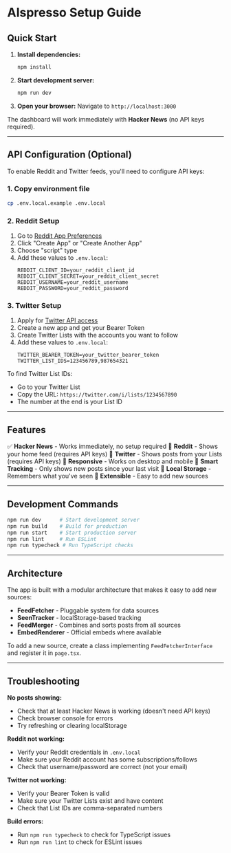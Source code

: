 # AIspresso Setup Guide

## Quick Start

1. **Install dependencies:**
   ```bash
   npm install
   ```

2. **Start development server:**
   ```bash
   npm run dev
   ```

3. **Open your browser:**
   Navigate to `http://localhost:3000`

The dashboard will work immediately with **Hacker News** (no API keys required).

---

## API Configuration (Optional)

To enable Reddit and Twitter feeds, you'll need to configure API keys:

### 1. Copy environment file
```bash
cp .env.local.example .env.local
```

### 2. Reddit Setup

1. Go to [Reddit App Preferences](https://www.reddit.com/prefs/apps)
2. Click "Create App" or "Create Another App"
3. Choose "script" type
4. Add these values to `.env.local`:
   ```
   REDDIT_CLIENT_ID=your_reddit_client_id
   REDDIT_CLIENT_SECRET=your_reddit_client_secret
   REDDIT_USERNAME=your_reddit_username
   REDDIT_PASSWORD=your_reddit_password
   ```

### 3. Twitter Setup

1. Apply for [Twitter API access](https://developer.twitter.com/en/apply-for-access)
2. Create a new app and get your Bearer Token
3. Create Twitter Lists with the accounts you want to follow
4. Add these values to `.env.local`:
   ```
   TWITTER_BEARER_TOKEN=your_twitter_bearer_token
   TWITTER_LIST_IDS=123456789,987654321
   ```

To find Twitter List IDs:
- Go to your Twitter List
- Copy the URL: `https://twitter.com/i/lists/1234567890`
- The number at the end is your List ID

---

## Features

✅ **Hacker News** - Works immediately, no setup required
🔴 **Reddit** - Shows your home feed (requires API keys)
🔵 **Twitter** - Shows posts from your Lists (requires API keys)
📱 **Responsive** - Works on desktop and mobile
🎯 **Smart Tracking** - Only shows new posts since your last visit
💾 **Local Storage** - Remembers what you've seen
🔌 **Extensible** - Easy to add new sources

---

## Development Commands

```bash
npm run dev      # Start development server
npm run build    # Build for production
npm run start    # Start production server
npm run lint     # Run ESLint
npm run typecheck # Run TypeScript checks
```

---

## Architecture

The app is built with a modular architecture that makes it easy to add new sources:

- **FeedFetcher** - Pluggable system for data sources
- **SeenTracker** - localStorage-based tracking
- **FeedMerger** - Combines and sorts posts from all sources
- **EmbedRenderer** - Official embeds where available

To add a new source, create a class implementing `FeedFetcherInterface` and register it in `page.tsx`.

---

## Troubleshooting

**No posts showing:**
- Check that at least Hacker News is working (doesn't need API keys)
- Check browser console for errors
- Try refreshing or clearing localStorage

**Reddit not working:**
- Verify your Reddit credentials in `.env.local`
- Make sure your Reddit account has some subscriptions/follows
- Check that username/password are correct (not your email)

**Twitter not working:**
- Verify your Bearer Token is valid
- Make sure your Twitter Lists exist and have content
- Check that List IDs are comma-separated numbers

**Build errors:**
- Run `npm run typecheck` to check for TypeScript issues
- Run `npm run lint` to check for ESLint issues